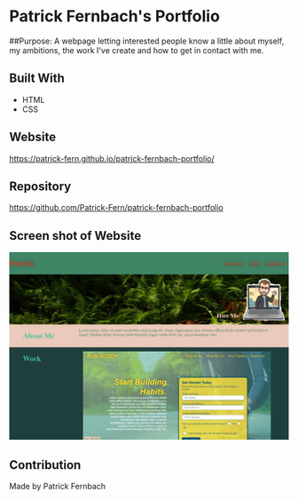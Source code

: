 # Patrick Fernbach's Portfolio

##Purpose:
A webpage letting interested people know a little about myself, my ambitions, the work I've create and how to get in contact with me.

## Built With
* HTML
* CSS

## Website
https://patrick-fern.github.io/patrick-fernbach-portfolio/

## Repository
https://github.com/Patrick-Fern/patrick-fernbach-portfolio

## Screen shot of Website
![Screen-shot-of-Patrick-Fernbach-portfolio](./assets/images/portfolioScreenshot.png)

## Contribution
Made by Patrick Fernbach 